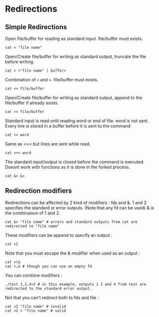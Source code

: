 
# Redirections

## Simple Redirections

Open file/buffer for reading as standard input. file/buffer must exists.

```
cat < "file name"
```

Open/Create file/buffer for writing as standard output, truncate the file before writing.

```
cat > <"file name" | buffer>
```

Combination of `<` and `>`. file/buffer must exists.

```
cat <> file/buffer
```

Open/Create file/buffer for writing as standard output,
append to the file/buffer if already exists.

```
cat >> file/buffer
```

Standard input is read until reading word or end of file.
word is not sent.
Every line is stored in a buffer before it is sent to the command

```
cat << word
```

Same as <<< but lines are sent while read.

```
cat <<< word
```

The standard input/output is closed before the command is executed.
Doesnt work with functions as it is done in the forked process.

```
cat &< &>
```

## Redirection modifiers

Redirections can be affected by 2 kind of modifiers : fds and &.
1 and 2 specifies the standard or error outputs. (Note that any fd can be used)
& is the combinaison of 1 and 2.

```
cat &> "file name" # errors and standard outputs from cat are redirected to "file name"
```

These modifiers can be append to specify an output :

```
cat >2
```

Note that you must escape the & modifier when used as an output :

```
cat >\&
cat >,& # though you can use an empty fd
```

You can combine modifiers :

```
./test 1,2,4>2 # in this example, outputs 1 2 and 4 from test are redirected to the standard error output.
```

Not that you can't redirect both to fds and file :

```
cat >2 "file name" # invalid
cat >2 > "file name" # valid
```

